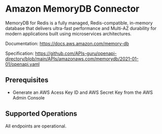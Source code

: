 # Amazon MemoryDB Connector

MemoryDB for Redis is a fully managed, Redis-compatible, in-memory database that delivers ultra-fast performance and Multi-AZ durability for modern applications built using microservices architectures.

Documentation: https://docs.aws.amazon.com/memory-db

Specification: https://github.com/APIs-guru/openapi-directory/blob/main/APIs/amazonaws.com/memorydb/2021-01-01/openapi.yaml

## Prerequisites

+ Generate an AWS Acess Key ID and AWS Secret Key from the AWS Admin Console

## Supported Operations
All endpoints are operational.